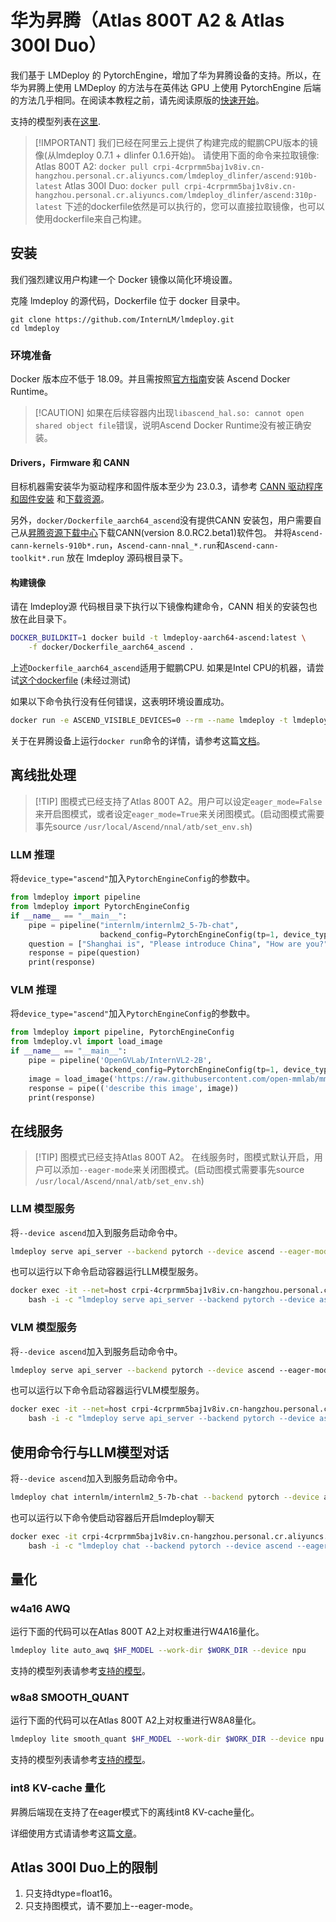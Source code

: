 # 华为昇腾（Atlas 800T A2 & Atlas 300I Duo）

我们基于 LMDeploy 的 PytorchEngine，增加了华为昇腾设备的支持。所以，在华为昇腾上使用 LMDeploy 的方法与在英伟达 GPU 上使用 PytorchEngine 后端的方法几乎相同。在阅读本教程之前，请先阅读原版的[快速开始](../get_started.md)。

支持的模型列表在[这里](../../supported_models/supported_models.md#PyTorchEngine-华为昇腾平台).

> \[!IMPORTANT\]
> 我们已经在阿里云上提供了构建完成的鲲鹏CPU版本的镜像(从lmdeploy 0.7.1 + dlinfer 0.1.6开始)。
> 请使用下面的命令来拉取镜像:
> Atlas 800T A2:
> `docker pull crpi-4crprmm5baj1v8iv.cn-hangzhou.personal.cr.aliyuncs.com/lmdeploy_dlinfer/ascend:910b-latest`
> Atlas 300I Duo:
> `docker pull crpi-4crprmm5baj1v8iv.cn-hangzhou.personal.cr.aliyuncs.com/lmdeploy_dlinfer/ascend:310p-latest`
> 下述的dockerfile依然是可以执行的，您可以直接拉取镜像，也可以使用dockerfile来自己构建。

## 安装

我们强烈建议用户构建一个 Docker 镜像以简化环境设置。

克隆 lmdeploy 的源代码，Dockerfile 位于 docker 目录中。

```shell
git clone https://github.com/InternLM/lmdeploy.git
cd lmdeploy
```

### 环境准备

Docker 版本应不低于 18.09。并且需按照[官方指南](https://www.hiascend.com/document/detail/zh/mindx-dl/600/clusterscheduling/clusterschedulingig/clusterschedulingig/dlug_installation_012.html)安装 Ascend Docker Runtime。

> \[!CAUTION\]
> 如果在后续容器内出现`libascend_hal.so: cannot open shared object file`错误，说明Ascend Docker Runtime没有被正确安装。

#### Drivers，Firmware 和 CANN

目标机器需安装华为驱动程序和固件版本至少为 23.0.3，请参考
[CANN 驱动程序和固件安装](https://www.hiascend.com/document/detail/zh/CANNCommunityEdition/800alpha001/softwareinst/instg/instg_0005.html)
和[下载资源](https://www.hiascend.com/hardware/firmware-drivers/community?product=4&model=26&cann=8.0.RC2.beta1&driver=1.0.25.alpha)。

另外，`docker/Dockerfile_aarch64_ascend`没有提供CANN 安装包，用户需要自己从[昇腾资源下载中心](https://www.hiascend.com/developer/download/community/result?module=cann&cann=8.0.RC2.beta1&product=4&model=26)下载CANN(version 8.0.RC2.beta1)软件包。
并将`Ascend-cann-kernels-910b*.run`，`Ascend-cann-nnal_*.run`和`Ascend-cann-toolkit*.run` 放在 lmdeploy 源码根目录下。

#### 构建镜像

请在 lmdeploy源 代码根目录下执行以下镜像构建命令，CANN 相关的安装包也放在此目录下。

```bash
DOCKER_BUILDKIT=1 docker build -t lmdeploy-aarch64-ascend:latest \
    -f docker/Dockerfile_aarch64_ascend .
```

上述`Dockerfile_aarch64_ascend`适用于鲲鹏CPU. 如果是Intel CPU的机器，请尝试[这个dockerfile](https://github.com/InternLM/lmdeploy/issues/2745#issuecomment-2473285703) (未经过测试)

如果以下命令执行没有任何错误，这表明环境设置成功。

```bash
docker run -e ASCEND_VISIBLE_DEVICES=0 --rm --name lmdeploy -t lmdeploy-aarch64-ascend:latest lmdeploy check_env
```

关于在昇腾设备上运行`docker run`命令的详情，请参考这篇[文档](https://www.hiascend.com/document/detail/zh/mindx-dl/600/clusterscheduling/dockerruntimeug/dlruntime_ug_013.html)。

## 离线批处理

> \[!TIP\]
> 图模式已经支持了Atlas 800T A2。用户可以设定`eager_mode=False`来开启图模式，或者设定`eager_mode=True`来关闭图模式。(启动图模式需要事先source `/usr/local/Ascend/nnal/atb/set_env.sh`)

### LLM 推理

将`device_type="ascend"`加入`PytorchEngineConfig`的参数中。

```python
from lmdeploy import pipeline
from lmdeploy import PytorchEngineConfig
if __name__ == "__main__":
    pipe = pipeline("internlm/internlm2_5-7b-chat",
                    backend_config=PytorchEngineConfig(tp=1, device_type="ascend", eager_mode=True))
    question = ["Shanghai is", "Please introduce China", "How are you?"]
    response = pipe(question)
    print(response)
```

### VLM 推理

将`device_type="ascend"`加入`PytorchEngineConfig`的参数中。

```python
from lmdeploy import pipeline, PytorchEngineConfig
from lmdeploy.vl import load_image
if __name__ == "__main__":
    pipe = pipeline('OpenGVLab/InternVL2-2B',
                    backend_config=PytorchEngineConfig(tp=1, device_type='ascend', eager_mode=True))
    image = load_image('https://raw.githubusercontent.com/open-mmlab/mmdeploy/main/tests/data/tiger.jpeg')
    response = pipe(('describe this image', image))
    print(response)
```

## 在线服务

> \[!TIP\]
> 图模式已经支持Atlas 800T A2。
> 在线服务时，图模式默认开启，用户可以添加`--eager-mode`来关闭图模式。(启动图模式需要事先source `/usr/local/Ascend/nnal/atb/set_env.sh`)

### LLM 模型服务

将`--device ascend`加入到服务启动命令中。

```bash
lmdeploy serve api_server --backend pytorch --device ascend --eager-mode internlm/internlm2_5-7b-chat
```

也可以运行以下命令启动容器运行LLM模型服务。

```bash
docker exec -it --net=host crpi-4crprmm5baj1v8iv.cn-hangzhou.personal.cr.aliyuncs.com/lmdeploy_dlinfer/ascend:latest \
    bash -i -c "lmdeploy serve api_server --backend pytorch --device ascend --eager-mode internlm/internlm2_5-7b-chat"
```

### VLM 模型服务

将`--device ascend`加入到服务启动命令中。

```bash
lmdeploy serve api_server --backend pytorch --device ascend --eager-mode OpenGVLab/InternVL2-2B
```

也可以运行以下命令启动容器运行VLM模型服务。

```bash
docker exec -it --net=host crpi-4crprmm5baj1v8iv.cn-hangzhou.personal.cr.aliyuncs.com/lmdeploy_dlinfer/ascend:latest \
    bash -i -c "lmdeploy serve api_server --backend pytorch --device ascend --eager-mode OpenGVLab/InternVL2-2B"
```

## 使用命令行与LLM模型对话

将`--device ascend`加入到服务启动命令中。

```bash
lmdeploy chat internlm/internlm2_5-7b-chat --backend pytorch --device ascend --eager-mode
```

也可以运行以下命令使启动容器后开启lmdeploy聊天

```bash
docker exec -it crpi-4crprmm5baj1v8iv.cn-hangzhou.personal.cr.aliyuncs.com/lmdeploy_dlinfer/ascend:latest \
    bash -i -c "lmdeploy chat --backend pytorch --device ascend --eager-mode internlm/internlm2_5-7b-chat"
```

## 量化

### w4a16 AWQ

运行下面的代码可以在Atlas 800T A2上对权重进行W4A16量化。

```bash
lmdeploy lite auto_awq $HF_MODEL --work-dir $WORK_DIR --device npu
```

支持的模型列表请参考[支持的模型](../../supported_models/supported_models.md)。

### w8a8 SMOOTH_QUANT

运行下面的代码可以在Atlas 800T A2上对权重进行W8A8量化。

```bash
lmdeploy lite smooth_quant $HF_MODEL --work-dir $WORK_DIR --device npu
```

支持的模型列表请参考[支持的模型](../../supported_models/supported_models.md)。

### int8 KV-cache 量化

昇腾后端现在支持了在eager模式下的离线int8 KV-cache量化。

详细使用方式请请参考这篇[文章](https://github.com/DeepLink-org/dlinfer/blob/main/docs/quant/ascend_kv_quant.md)。

## Atlas 300I Duo上的限制

1. 只支持dtype=float16。
2. 只支持图模式，请不要加上--eager-mode。
